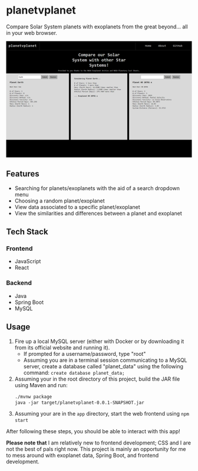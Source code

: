 # planetvplanet

Compare Solar System planets with exoplanets from the great beyond... all in
your web browser.

![Screenshot of web page](https://raw.githubusercontent.com/kemzeb/planetvplanet/main/docs/screenshots/14f52c02f150b476069a34333d662140455fb379.png)

## Features
* Searching for planets/exoplanets with  the aid of a search dropdown menu
* Choosing a random planet/exoplanet
* View data associated to a specific planet/exoplanet
* View the similarities and differences between a planet and exoplanet

## Tech Stack
### Frontend
* JavaScript
* React
### Backend
* Java
* Spring Boot
* MySQL

## Usage
1. Fire up a local MySQL server (either with Docker or by downloading it from its official website and running it).
    * If prompted for a username/password, type "root"
    * Assuming you are in a terminal session communicating to a MySQL server, create a database called "planet_data" using the following command: `create database planet_data;`
2. Assuming your in the root directory of this project, build the JAR file using Maven and run:
    ```
    ./mvnw package
    java -jar target/planetvplanet-0.0.1-SNAPSHOT.jar
    ```
3. Assuming your are in the `app` directory, start the web frontend using `npm start`

After following these steps, you should be able to interact with this app!

**Please note that** I am relatively new to frontend development; CSS and I are not the best of pals right now. This project is mainly an opportunity for me to mess around with exoplanet data, Spring Boot, and frontend development.